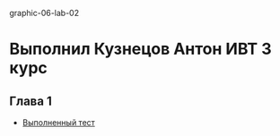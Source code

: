 graphic-06-lab-02
# Выполнил Кузнецов Антон ИВТ 3 курс

## Глава 1
* [Выполненный тест](https://repl.it/@FourwFourw/LearningCpp-01?v=1) 
